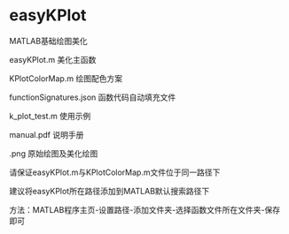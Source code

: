 # easyKPlot
MATLAB基础绘图美化

easyKPlot.m
美化主函数

KPlotColorMap.m
绘图配色方案

functionSignatures.json
函数代码自动填充文件

k_plot_test.m
使用示例

manual.pdf
说明手册

.png
原始绘图及美化绘图

请保证easyKPlot.m与KPlotColorMap.m文件位于同一路径下

建议将easyKPlot所在路径添加到MATLAB默认搜索路径下

方法：MATLAB程序主页-设置路径-添加文件夹-选择函数文件所在文件夹-保存 即可
